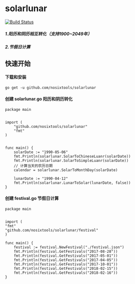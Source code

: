 # solarlunar
[![Build Status](https://api.travis-ci.org/nosixtools/solarlunar.svg?branch=master)](https://api.travis-ci.org/nosixtools/solarlunar)

##### 1.阳历和阴历相互转化（支持1900~2049年）
##### 2.节假日计算

## 快速开始
#### 下载和安装
	go get -u github.com/nosixtools/solarlunar
#### 创建 solarlunar.go  阳历和阴历转化
```
package main 


import (
	"github.com/nosixtools/solarlunar" 
	"fmt"
)


func main() {
	solarDate := "1990-05-06"
	fmt.Println(solarlunar.SolarToChineseLuanr(solarDate))
	fmt.Println(solarlunar.SolarToSimpleLuanr(solarDate))
	// 计算当天的农历日期
	calendar = solarlunar.SolarToMonthDay(solarDate)
	
	lunarDate := "1990-04-12"
	fmt.Println(solarlunar.LunarToSolar(lunarDate, false))
}

```
#### 创建 festival.go 节假日计算
```
package main


import (
"fmt"
"github.com/nosixtools/solarlunar/festival"
)

func main() {
	festival := festival.NewFestival("./festival.json")
	fmt.Println(festival.GetFestivals("2017-08-28"))
	fmt.Println(festival.GetFestivals("2017-05-01"))
	fmt.Println(festival.GetFestivals("2017-04-05"))
	fmt.Println(festival.GetFestivals("2017-10-01"))
	fmt.Println(festival.GetFestivals("2018-02-15"))
	fmt.Println(festival.GetFestivals("2018-02-16"))
}
```

